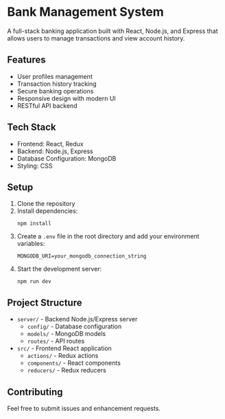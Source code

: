 # Bank Management System

A full-stack banking application built with React, Node.js, and Express that allows users to manage transactions and view account history.

## Features

- User profiles management
- Transaction history tracking
- Secure banking operations
- Responsive design with modern UI
- RESTful API backend

## Tech Stack

- Frontend: React, Redux
- Backend: Node.js, Express
- Database Configuration: MongoDB
- Styling: CSS

## Setup

1. Clone the repository
2. Install dependencies:
   ```
   npm install
   ```
3. Create a `.env` file in the root directory and add your environment variables:
   ```
   MONGODB_URI=your_mongodb_connection_string
   ```
4. Start the development server:
   ```
   npm run dev
   ```

## Project Structure

- `server/` - Backend Node.js/Express server
  - `config/` - Database configuration
  - `models/` - MongoDB models
  - `routes/` - API routes
- `src/` - Frontend React application
  - `actions/` - Redux actions
  - `components/` - React components
  - `reducers/` - Redux reducers

## Contributing

Feel free to submit issues and enhancement requests.


